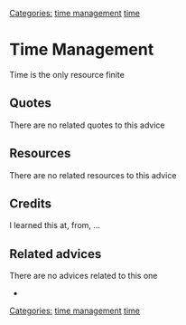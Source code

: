[Categories:](../Categories/index.md) [time management](../Categories/time%20management.md) [time](../Categories/time.md)
# Time Management

Time is the only resource finite

## Quotes

<!-- TODO: Add related quotes here if there are-->
There are no related quotes to this advice

## Resources

<!-- TODO: Add Resources here if there are-->
There are no related resources to this advice

## Credits

<!-- TODO: Add Where I learned this-->
I learned this at, from, ...

## Related advices
There are no advices related to this one

- []()


[Categories:](../Categories/index.md) [time management](../Categories/time%20management.md) [time](../Categories/time.md)
